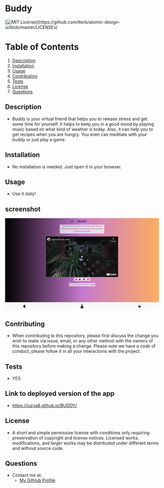 # Buddy 
  [![MIT License](https://img.shields.io/apm/l/atomic-design-ui.svg?)](https://github.com/tterb/atomic-design-ui/blob/master/LICENSEs)
  # Table of Contents
1. [Description](#description)
2. [Installation](#installation)
3. [Usage](#usage)
4. [Contributing](#contributing)
5. [Tests](#tests)
6. [License](#license)
7. [Questions](#questions)
## Description
* Buddy is your virtual friend that helps you to release stress and get some time for yourself. It helps to keep you in a good mood by playing music based on what kind of weather is today. Also, it can help you to get recipes when you are hungry. You even can meditate with your buddy or just play a game. 
## Installation
* No installation is needed. Just open it in your browser. 
## Usage
* Use it daily!
## screenshot 
![screenshot](assets/images/screenshot.png)
## Contributing
* When contributing to this repository, please first discuss the change you wish to make via issue, email, or any other method with the owners of this repository before making a change. Please note we have a code of conduct, please follow it in all your interactions with the project.
## Tests
* YES
## Link to deployed version of the app
* https://juzva8.github.io/BUDDY/
## License
* A short and simple permissive license with conditions only requiring preservation of copyright and license notices. Licensed works, modifications, and larger works may be distributed under different terms and without source code.
## Questions
* Contact me at:
  * [My GitHub Profile](https://github.com/Juzva8)

